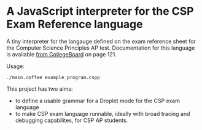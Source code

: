 # A JavaScript interpreter for the CSP Exam Reference language

A tiny interpreter for the langauge defined on the exam reference sheet for the Computer Science Principles AP test. Documentation for this language is available [from CollegeBoard](https://secure-media.collegeboard.org/digitalServices/pdf/ap/ap-computer-science-principles-course-and-exam-description.pdf) on page 121.

Usage:
```
./main.coffee example_program.cspp
```

This project has two aims:
  - to define a usable grammar for a Droplet mode for the CSP exam language
  - to make CSP exam language runnable, ideally with broad tracing and debugging capabilites, for CSP AP students.
